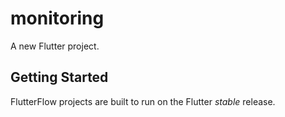 # monitoring

A new Flutter project.

## Getting Started

FlutterFlow projects are built to run on the Flutter _stable_ release.
